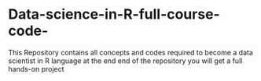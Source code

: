 # Data-science-in-R-full-course-code-
This Repository contains all concepts and codes required to become a data scientist in R language at the end end of the repository you will get a full hands-on project 
